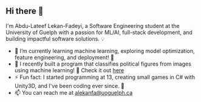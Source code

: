 ## Hi there 👋

I'm Abdu-Lateef Lekan-Fadeyi, a Software Engineering student at the University of Guelph with a passion for ML/AI, full-stack development, and building impactful software solutions. 💡

- 🌱 I’m currently learning machine learning, exploring model optimization, feature engineering, and deployment! 🤖
- 🤔 I recently built a program that classifies political figures from images using machine learning! 🚀 Check it out [here](https://github.com/Abdu-LateefLF/political-figure-classifier)
- ⚡ Fun fact: I started programming at 13, creating small games in C# with Unity3D, and I've been coding ever since. 🧠
- 📫 You can reach me at alekanfa@uoguelph.ca

<!--
**Abdu-LateefLF/abdu-lateeflf** is a ✨ _special_ ✨ repository because its `README.md` (this file) appears on your GitHub profile.

Here are some ideas to get you started:

- 🔭 I’m currently working on ...
- 🌱 I’m currently learning ...
- 👯 I’m looking to collaborate on ...
- 🤔 I’m looking for help with ...
- 💬 Ask me about ...
- 📫 How to reach me: ...
- 😄 Pronouns: ...
-->
